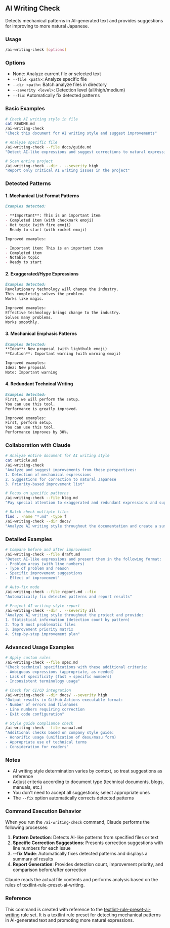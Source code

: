 ## AI Writing Check

Detects mechanical patterns in AI-generated text and provides suggestions for improving to more natural Japanese.

### Usage

```bash
/ai-writing-check [options]
```

### Options

- None: Analyze current file or selected text
- `--file <path>`: Analyze specific file
- `--dir <path>`: Batch analyze files in directory
- `--severity <level>`: Detection level (all/high/medium)
- `--fix`: Automatically fix detected patterns

### Basic Examples

```bash
# Check AI writing style in file
cat README.md
/ai-writing-check
"Check this document for AI writing style and suggest improvements"

# Analyze specific file
/ai-writing-check --file docs/guide.md
"Detect AI-like expressions and suggest corrections to natural expressions"

# Scan entire project
/ai-writing-check --dir . --severity high
"Report only critical AI writing issues in the project"
```

### Detected Patterns

#### 1. Mechanical List Format Patterns

```markdown
Examples detected:

- **Important**: This is an important item
- Completed item (with checkmark emoji)
- Hot topic (with fire emoji)
- Ready to start (with rocket emoji)

Improved examples:

- Important item: This is an important item
- Completed item
- Notable topic
- Ready to start
```

#### 2. Exaggerated/Hype Expressions

```markdown
Examples detected:
Revolutionary technology will change the industry.
This completely solves the problem.
Works like magic.

Improved examples:
Effective technology brings change to the industry.
Solves many problems.
Works smoothly.
```

#### 3. Mechanical Emphasis Patterns

```markdown
Examples detected:
**Idea**: New proposal (with lightbulb emoji)
**Caution**: Important warning (with warning emoji)

Improved examples:
Idea: New proposal
Note: Important warning
```

#### 4. Redundant Technical Writing

```markdown
Examples detected:
First, we will perform the setup.
You can use this tool.
Performance is greatly improved.

Improved examples:
First, perform setup.
You can use this tool.
Performance improves by 30%.
```

### Collaboration with Claude

```bash
# Analyze entire document for AI writing style
cat article.md
/ai-writing-check
"Analyze and suggest improvements from these perspectives:
1. Detection of mechanical expressions
2. Suggestions for correction to natural Japanese
3. Priority-based improvement list"

# Focus on specific patterns
/ai-writing-check --file blog.md
"Pay special attention to exaggerated and redundant expressions and suggest improvements"

# Batch check multiple files
find . -name "*.md" -type f
/ai-writing-check --dir docs/
"Analyze AI writing style throughout the documentation and create a summary"
```

### Detailed Examples

```bash
# Compare before and after improvement
/ai-writing-check --file draft.md
"Detect AI-like expressions and present them in the following format:
- Problem areas (with line numbers)
- Type of problem and reason
- Specific improvement suggestions
- Effect of improvement"

# Auto-fix mode
/ai-writing-check --file report.md --fix
"Automatically fix detected patterns and report results"

# Project AI writing style report
/ai-writing-check --dir . --severity all
"Analyze AI writing style throughout the project and provide:
1. Statistical information (detection count by pattern)
2. Top 5 most problematic files
3. Improvement priority matrix
4. Step-by-step improvement plan"
```

### Advanced Usage Examples

```bash
# Apply custom rules
/ai-writing-check --file spec.md
"Check technical specifications with these additional criteria:
- Ambiguous expressions (appropriate, as needed)
- Lack of specificity (fast → specific numbers)
- Inconsistent terminology usage"

# Check for CI/CD integration
/ai-writing-check --dir docs/ --severity high
"Output results in GitHub Actions executable format:
- Number of errors and filenames
- Line numbers requiring correction
- Exit code configuration"

# Style guide compliance check
/ai-writing-check --file manual.md
"Additional checks based on company style guide:
- Honorific usage (unification of desu/masu form)
- Appropriate use of technical terms
- Consideration for readers"
```

### Notes

- AI writing style determination varies by context, so treat suggestions as reference
- Adjust criteria according to document type (technical documents, blogs, manuals, etc.)
- You don't need to accept all suggestions; select appropriate ones
- The `--fix` option automatically corrects detected patterns

### Command Execution Behavior

When you run the `/ai-writing-check` command, Claude performs the following processes:

1. **Pattern Detection**: Detects AI-like patterns from specified files or text
2. **Specific Correction Suggestions**: Presents correction suggestions with line numbers for each issue
3. **--fix Mode**: Automatically fixes detected patterns and displays a summary of results
4. **Report Generation**: Provides detection count, improvement priority, and comparison before/after correction

Claude reads the actual file contents and performs analysis based on the rules of textlint-rule-preset-ai-writing.

### Reference

This command is created with reference to the [textlint-rule-preset-ai-writing](https://github.com/textlint-ja/textlint-rule-preset-ai-writing) rule set. It is a textlint rule preset for detecting mechanical patterns in AI-generated text and promoting more natural expressions.
